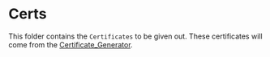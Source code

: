 # Certs
This folder contains the `Certificates` to be given out. These certificates will come from the [Certificate_Generator](https://github.com/cte-bits-goa/Certificate_Generator).